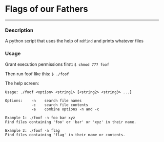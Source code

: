# Flags of our Fathers

***

### Description

A python script that uses the help of `mdfind` and prints whatever files

### Usage

Grant execution permissions first:
`$ chmod 777 foof`

Then run foof like this:
`$ ./foof`

The help screen:
```
Usage: ./foof <option> <string1> [<string2> <string3> ...]

Options:    -n    search file names
            -c    search file contents
            -a    combine options -n and -c

Example 1: ./foof -n foo bar xyz
Find files containing 'foo' or 'bar' or 'xyz' in their name.

Example 2: ./foof -a flag
Find files containing 'flag' in their name or contents.
```
